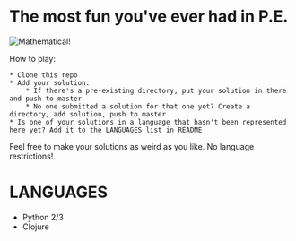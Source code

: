 # The most fun you've ever had in P.E. #

![Mathematical!](http://data.whicdn.com/images/21995796/large.jpg)

How to play:

	* Clone this repo
	* Add your solution:
		* If there's a pre-existing directory, put your solution in there and push to master
		* No one submitted a solution for that one yet? Create a directory, add solution, push to master
	* Is one of your solutions in a language that hasn't been represented here yet? Add it to the LANGUAGES list in README


Feel free to make your solutions as weird as you like. No language restrictions!

LANGUAGES
=========

* Python 2/3
* Clojure
